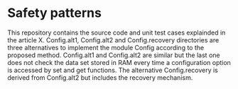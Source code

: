 # Safety patterns
This repository contains the source code and unit test cases explainded in 
the article X.
Config.alt1, Config.alt2 and Config.recovery directories are three 
alternatives to implement the module Config according to the proposed method.
Config.alt1 and Config.alt2 are similar but the last one does not check the 
data set stored in RAM every time a configuration option is accessed by set 
and get functions. The alternative Config.recovery is derived from 
Config.alt2 but includes the recovery mechanism.
